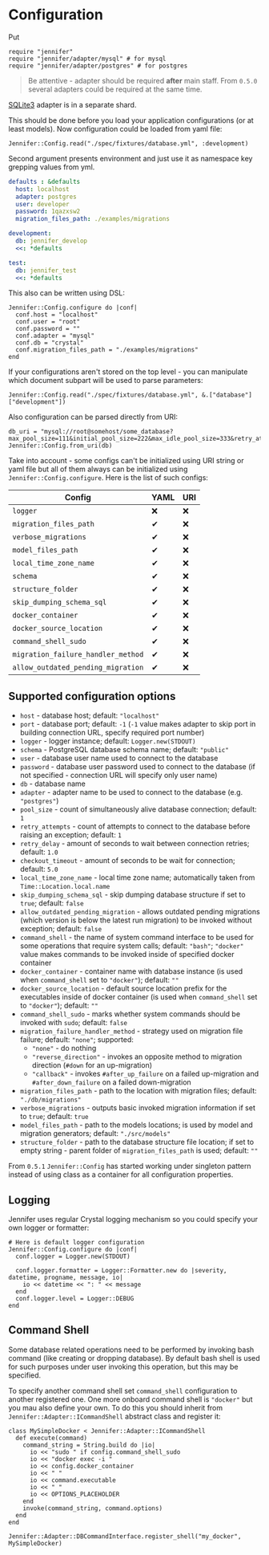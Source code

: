 # Configuration

Put

```crystal
require "jennifer"
require "jennifer/adapter/mysql" # for mysql
require "jennifer/adapter/postgres" # for postgres
```

> Be attentive - adapter should be required **after** main staff. From `0.5.0` several adapters could be required at the same time.

[SQLite3](https://github.com/imdrasil/jennifer_sqlite3_adapter) adapter is in a separate shard.

This should be done before you load your application configurations (or at least models). Now configuration could be loaded from yaml file:

```crystal
Jennifer::Config.read("./spec/fixtures/database.yml", :development)
```

Second argument presents environment and just use it as namespace key grepping values from yml.

```yaml
defaults : &defaults
  host: localhost
  adapter: postgres
  user: developer
  password: 1qazxsw2
  migration_files_path: ./examples/migrations

development:
  db: jennifer_develop
  <<: *defaults

test:
  db: jennifer_test
  <<: *defaults
```

This also can be written using DSL:

```crystal
Jennifer::Config.configure do |conf|
  conf.host = "localhost"
  conf.user = "root"
  conf.password = ""
  conf.adapter = "mysql"
  conf.db = "crystal"
  conf.migration_files_path = "./examples/migrations"
end
```

If your configurations aren't stored on the top level - you can manipulate which document subpart will be used to parse parameters:

```crystal
Jennifer::Config.read("./spec/fixtures/database.yml", &.["database"]["development"])
```

Also configuration can be parsed directly from URI:

```crystal
db_uri = "mysql://root@somehost/some_database?max_pool_size=111&initial_pool_size=222&max_idle_pool_size=333&retry_attempts=444&checkout_timeout=555&retry_delay=666"
Jennifer::Config.from_uri(db)
```

Take into account - some configs can't be initialized using URI string or yaml file but all of them always can be initialized using `Jennifer::Config.configure`. Here is the list of such configs:

| Config | YAML | URI |
| --- | --- | --- |
| `logger` | ❌ | ❌ |
| `migration_files_path` | ✔ | ❌ |
| `verbose_migrations` | ✔ | ❌ |
| `model_files_path` | ✔ | ❌ |
| `local_time_zone_name` | ✔ | ❌ |
| `schema` | ✔ | ❌ |
| `structure_folder` | ✔ | ❌ |
| `skip_dumping_schema_sql` | ✔ | ❌ |
| `docker_container` | ✔ | ❌ |
| `docker_source_location` | ✔ | ❌ |
| `command_shell_sudo` | ✔ | ❌ |
| `migration_failure_handler_method` | ✔ | ❌ |
| `allow_outdated_pending_migration` | ✔ | ❌ |

## Supported configuration options

* `host` - database host; default: `"localhost"`
* `port` - database port; default: `-1` (`-1` value makes adapter to skip port in building connection URL, specify required port number)
* `logger` - logger instance; default: `Logger.new(STDOUT)`
* `schema` - PostgreSQL database schema name; default: `"public"`
* `user` - database user name used to connect to the database
* `password` - database user password used to connect to the database (if not specified - connection URL will specify only user name)
* `db` - database name
* `adapter` - adapter name to be used to connect to the database (e.g. `"postgres"`)
* `pool_size` - count of simultaneously alive database connection; default: `1`
* `retry_attempts` - count of attempts to connect to the database before raising an exception; default: `1`
* `retry_delay` - amount of seconds to wait between connection retries; default: `1.0`
* `checkout_timeout` - amount of seconds to be wait for connection; default: `5.0`
* `local_time_zone_name` - local time zone name; automatically taken from `Time::Location.local.name`
* `skip_dumping_schema_sql` - skip dumping database structure if set to `true`; default: `false`
* `allow_outdated_pending_migration` - allows outdated pending migrations (which version is below the latest run migration) to be invoked without exception; default: `false`
* `command_shell` - the name of system command interface to be used for some operations that require system calls; default: `"bash"`; `"docker"` value makes commands to be invoked inside of specified docker container
* `docker_container` - container name with database instance (is used when `command_shell` set to `"docker"`); default: `""`
* `docker_source_location` - default source location prefix for the executables inside of docker container (is used when `command_shell` set to `"docker"`); default: `""`
* `command_shell_sudo` - marks whether system commands should be invoked with `sudo`; default: `false`
* `migration_failure_handler_method` - strategy used on migration file failure; default: `"none"`; supported:
  * `"none"` - do nothing
  * `"reverse_direction"` - invokes an opposite method to migration direction (`#down` for an up-migration)
  * `"callback"` - invokes `#after_up_failure` on a failed up-migration and `#after_down_failure` on a failed down-migration
* `migration_files_path` - path to the location with migration files; default: `"./db/migrations"`
* `verbose_migrations` - outputs basic invoked migration information if set to `true`; default: `true`
* `model_files_path` - path to the models locations; is used by model and migration generators; default: `"./src/models"`
* `structure_folder` - path to the database structure file location; if set to empty string - parent folder of `migration_files_path` is used; default: `""`

From `0.5.1` `Jennifer::Config` has started working under singleton pattern instead of using class as a container for all configuration properties.

## Logging

Jennifer uses regular Crystal logging mechanism so you could specify your own logger or formatter:

```crystal
# Here is default logger configuration
Jennifer::Config.configure do |conf|
  conf.logger = Logger.new(STDOUT)

  conf.logger.formatter = Logger::Formatter.new do |severity, datetime, progname, message, io|
    io << datetime << ": " << message
  end
  conf.logger.level = Logger::DEBUG
end
```

## Command Shell

Some database related operations need to be performed by invoking bash command (like creating or dropping database). By default bash shell is used for such purposes under user invoking this operation, but this may be specified.

To specify another command shell set `command_shell` configuration to another registered one. One more onboard command shell is `"docker"` but you mau also define your own. To do this you should inherit from `Jennifer::Adapter::ICommandShell` abstract class and register it:

```crystal
class MySimpleDocker < Jennifer::Adapter::ICommandShell
  def execute(command)
    command_string = String.build do |io|
      io << "sudo " if config.command_shell_sudo
      io << "docker exec -i "
      io << config.docker_container
      io << " "
      io << command.executable
      io << " "
      io << OPTIONS_PLACEHOLDER
    end
    invoke(command_string, command.options)
  end
end

Jennifer::Adapter::DBCommandInterface.register_shell("my_docker", MySimpleDocker)
```
